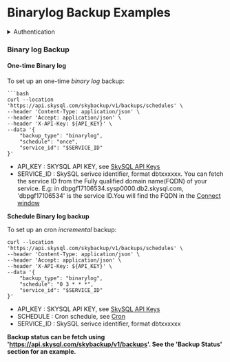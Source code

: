 # Binarylog Backup Examples

<details>

<summary>Authentication</summary>

#### Go to the SkySQL [API Key management page](https://app.skysql.com/user-profile/api-keys) and generate an API keyExport the value from the token field to an environment variable $API\_KEYexport API\_KEY='... key data ...'Use it on subsequent request, e.g:    \`\`\`bash    curl --request GET 'https://api.skysql.com/skybackup/v1/backups/schedules' --header "X-API-Key: ${API\_KEY}"    \`\`\`

</details>

### Binary log Backup

#### One-time Binary log

To set up an one-time _binary log_ backup:

````
```bash
curl --location 'https://api.skysql.com/skybackup/v1/backups/schedules' \
--header 'Content-Type: application/json' \
--header 'Accept: application/json' \
--header 'X-API-Key: ${API_KEY}' \
--data '{
    "backup_type": "binarylog",
    "schedule": "once",
    "service_id": "$SERVICE_ID"
}'
````

* API\_KEY : SKYSQL API KEY, see [SkySQL API Keys](https://app.skysql.com/user-profile/api-keys/)
* SERVICE\_ID : SkySQL serivce identifier, format dbtxxxxxx. You can fetch the service ID from the Fully qualified domain name(FQDN) of your service. E.g: in dbpgf17106534.sysp0000.db2.skysql.com, 'dbpgf17106534' is the service ID.You will find the FQDN in the [Connect window](https://app.skysql.com/dashboard)

**Schedule Binary log backup**

To set up an cron _incremental_ backup:

```
curl --location 'https://api.skysql.com/skybackup/v1/backups/schedules' \
--header 'Content-Type: application/json' \
--header 'Accept: application/json' \
--header 'X-API-Key: ${API_KEY}' \
--data '{
    "backup_type": "binarylog",
    "schedule": "0 3 * * *",
    "service_id": "$SERVICE_ID"
}'
```

* API\_KEY : SKYSQL API KEY, see [SkySQL API Keys](https://app.skysql.com/user-profile/api-keys/)
* SCHEDULE : Cron schedule, see [Cron](https://en.wikipedia.org/wiki/Cron)
* SERVICE\_ID : SkySQL serivce identifier, format dbtxxxxxx

**Backup status can be fetch using 'https://api.skysql.com/skybackup/v1/backups'. See the 'Backup Status' section for an example.**
